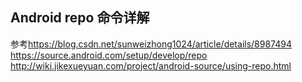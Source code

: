 ## Android repo 命令详解

参考<https://blog.csdn.net/sunweizhong1024/article/details/8987494>
<https://source.android.com/setup/develop/repo>
<http://wiki.jikexueyuan.com/project/android-source/using-repo.html>

